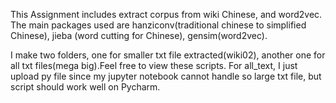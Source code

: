This Assignment includes extract corpus from wiki Chinese, and word2vec. The main packages used are 
hanziconv(traditional chinese to simplified Chinese), jieba (word cutting for Chinese), gensim(word2vec).

I make two folders, one for smaller txt file extracted(wiki02), another one for all txt files(mega big).Feel free 
to view these scripts. For all_text, I just upload py file since my jupyter notebook cannot handle so large txt file,
but script should work well on Pycharm.